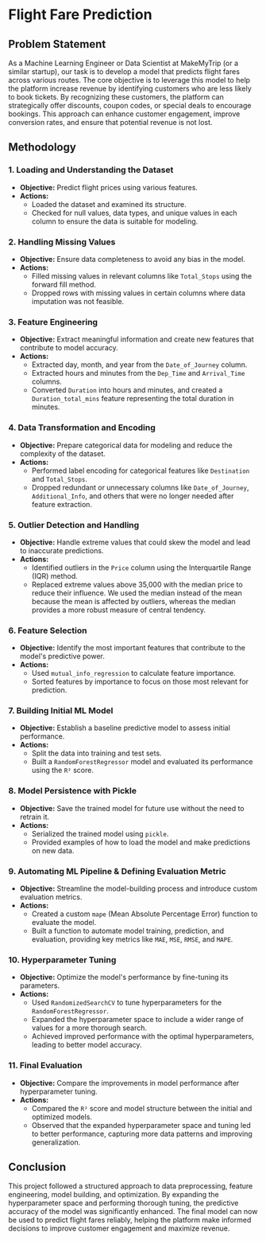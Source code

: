 # Flight Fare Prediction

## Problem Statement

As a Machine Learning Engineer or Data Scientist at MakeMyTrip (or a similar startup), our task is to develop a model that predicts flight fares across various routes. The core objective is to leverage this model to help the platform increase revenue by identifying customers who are less likely to book tickets. By recognizing these customers, the platform can strategically offer discounts, coupon codes, or special deals to encourage bookings. This approach can enhance customer engagement, improve conversion rates, and ensure that potential revenue is not lost.

## Methodology

### 1. **Loading and Understanding the Dataset**
   - **Objective:** Predict flight prices using various features.
   - **Actions:** 
     - Loaded the dataset and examined its structure.
     - Checked for null values, data types, and unique values in each column to ensure the data is suitable for modeling.

### 2. **Handling Missing Values**
   - **Objective:** Ensure data completeness to avoid any bias in the model.
   - **Actions:** 
     - Filled missing values in relevant columns like `Total_Stops` using the forward fill method.
     - Dropped rows with missing values in certain columns where data imputation was not feasible.

### 3. **Feature Engineering**
   - **Objective:** Extract meaningful information and create new features that contribute to model accuracy.
   - **Actions:**
     - Extracted day, month, and year from the `Date_of_Journey` column.
     - Extracted hours and minutes from the `Dep_Time` and `Arrival_Time` columns.
     - Converted `Duration` into hours and minutes, and created a `Duration_total_mins` feature representing the total duration in minutes.

### 4. **Data Transformation and Encoding**
   - **Objective:** Prepare categorical data for modeling and reduce the complexity of the dataset.
   - **Actions:**
     - Performed label encoding for categorical features like `Destination` and `Total_Stops`.
     - Dropped redundant or unnecessary columns like `Date_of_Journey`, `Additional_Info`, and others that were no longer needed after feature extraction.

### 5. **Outlier Detection and Handling**
   - **Objective:** Handle extreme values that could skew the model and lead to inaccurate predictions.
   - **Actions:**
     - Identified outliers in the `Price` column using the Interquartile Range (IQR) method.
     - Replaced extreme values above 35,000 with the median price to reduce their influence. We used the median instead of the mean because the mean is affected by outliers, whereas the median provides a more robust measure of central tendency.

### 6. **Feature Selection**
   - **Objective:** Identify the most important features that contribute to the model's predictive power.
   - **Actions:**
     - Used `mutual_info_regression` to calculate feature importance.
     - Sorted features by importance to focus on those most relevant for prediction.

### 7. **Building Initial ML Model**
   - **Objective:** Establish a baseline predictive model to assess initial performance.
   - **Actions:**
     - Split the data into training and test sets.
     - Built a `RandomForestRegressor` model and evaluated its performance using the `R²` score.

### 8. **Model Persistence with Pickle**
   - **Objective:** Save the trained model for future use without the need to retrain it.
   - **Actions:**
     - Serialized the trained model using `pickle`.
     - Provided examples of how to load the model and make predictions on new data.

### 9. **Automating ML Pipeline & Defining Evaluation Metric**
   - **Objective:** Streamline the model-building process and introduce custom evaluation metrics.
   - **Actions:**
     - Created a custom `mape` (Mean Absolute Percentage Error) function to evaluate the model.
     - Built a function to automate model training, prediction, and evaluation, providing key metrics like `MAE`, `MSE`, `RMSE`, and `MAPE`.

### 10. **Hyperparameter Tuning**
   - **Objective:** Optimize the model's performance by fine-tuning its parameters.
   - **Actions:**
     - Used `RandomizedSearchCV` to tune hyperparameters for the `RandomForestRegressor`.
     - Expanded the hyperparameter space to include a wider range of values for a more thorough search.
     - Achieved improved performance with the optimal hyperparameters, leading to better model accuracy.

### 11. **Final Evaluation**
   - **Objective:** Compare the improvements in model performance after hyperparameter tuning.
   - **Actions:**
     - Compared the `R²` score and model structure between the initial and optimized models.
     - Observed that the expanded hyperparameter space and tuning led to better performance, capturing more data patterns and improving generalization.

## Conclusion

This project followed a structured approach to data preprocessing, feature engineering, model building, and optimization. By expanding the hyperparameter space and performing thorough tuning, the predictive accuracy of the model was significantly enhanced. The final model can now be used to predict flight fares reliably, helping the platform make informed decisions to improve customer engagement and maximize revenue.
